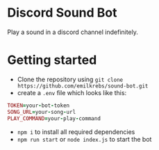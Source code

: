 # Discord Sound Bot
Play a sound in a discord channel indefinitely.

# Getting started
- Clone the repository using `git clone https://github.com/emilkrebs/sound-bot.git`
- create a `.env` file which looks like this:
```ruby
TOKEN=your-bot-token
SONG_URL=your-song-url
PLAY_COMMAND=your-play-command
```
- `npm i` to install all required dependencies
- `npm run start` or `node index.js` to start the bot
